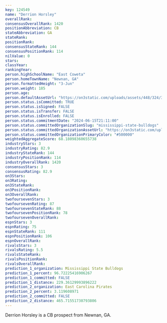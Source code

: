 ```yaml
---
key: 124549
name: "Derrion Horsley"
overallRank: 
consensusOverallRank: 1420
positionAbbreviation: CB
stateAbbreviation: GA
stateRank: 
positionRank: 
consensusStateRank: 144
consensusPositionRank: 114
nilValue: 0
stars: 
classYear: 
rankingYear: 
person.highSchoolName: "East Coweta"
person.homeTownName: "Newnan, GA"
person.formattedHeight: "3-Jun"
person.weight: 185
person.age: 
person.defaultAssetUrl: "https://on3static.com/uploads/assets/448/324/324448.jpg"
person.status.isCommitted: TRUE
person.status.isSigned: FALSE
person.status.isTransfer: FALSE
person.status.isEnrolled: FALSE
person.status.commitmentDate: "2024-06-15T21:11:00"
person.status.committedOrganizationSlug: "mississippi-state-bulldogs"
person.status.committedOrganizationAssetUrl: "https://on3static.com/uploads/assets/526/238/238526.svg"
person.status.committedOrganizationPrimaryColor: "#500000"
weightedAggregateScore: 68.18098360655738
industryStars: 3
industryRating: 82.9
industryStateRank: 144
industryPositionRank: 114
industryOverallRank: 1420
consensusStars: 3
consensusRating: 82.9
on3Stars: 
on3Rating: 
on3StateRank: 
on3PositionRank: 
on3OverallRank: 
twofoursevenStars: 3
twofoursevenRating: 87
twofoursevenStateRank: 88
twofoursevenPositionRank: 78
twofoursevenOverallRank: 
espnStars: 3
espnRating: 75
espnStateRank: 111
espnPositionRank: 106
espnOverallRank: 
rivalsStars: 3
rivalsRating: 5.5
rivalsStateRank: 
rivalsPositionRank: 
rivalsOverallRank: 
prediction_1_organization: Mississippi State Bulldogs
prediction_1_percent: 96.72225416906267
prediction_1_committed: FALSE
prediction_1_distance: 229.36129993896222
prediction_2_organization: East Carolina Pirates
prediction_2_percent: 3.119608971
prediction_2_committed: FALSE
prediction_2_distance: 465.71551730793806
---
```

Derrion Horsley is a CB prospect from Newnan, GA.